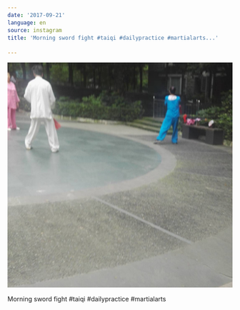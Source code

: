 ```yaml
---
date: '2017-09-21'
language: en
source: instagram
title: 'Morning sword fight #taiqi #dailypractice #martialarts...'

---
```


![](/uploads/instagram/201709/046bcc99620df32b7d54800ed39dfe63.jpg)

Morning sword fight #taiqi #dailypractice #martialarts
            